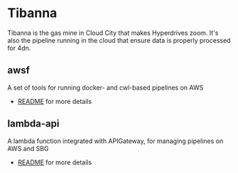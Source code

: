 # Tibanna
Tibanna is the gas mine in Cloud City that makes Hyperdrives zoom.  It's also the pipeline running in the cloud that ensure data is properly processed for 4dn.


## awsf
A set of tools for running docker- and cwl-based pipelines on AWS
* [README](awsf/README.md) for more details

## lambda-api
A lambda function integrated with APIGateway, for managing pipelines on AWS and SBG
* [README](lambda-api/README.md) for more details

